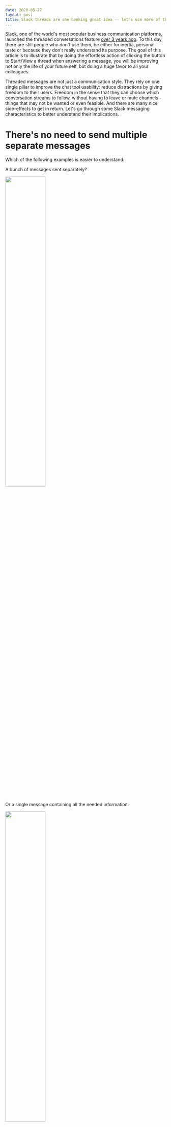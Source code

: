 ```yaml
---
date: 2020-05-27
layout: post
title: Slack threads are one honking great idea -- let's use more of those!
...
```


<style>
img {
  height: 50%;
  width: 50%;
  margin-left: 0;
}
</style>


[Slack][slack], one of the world's most popular business communication platforms, launched the threaded conversations feature [over 3 years ago][launch]. To this day, there are still people who don't use them, be either for inertia, personal taste or because they don't really understand its purpose. The goal of this article is to illustrate that by doing the effortless action of clicking the button to Start/View a thread when answering a message, you will be improving not only the life of your future self, but doing a huge favor to all your colleagues.

Threaded messages are not just a communication style. They rely on one single pillar to improve the chat tool usability: reduce distractions by giving freedom to their users. Freedom in the sense that they can choose which conversation streams to follow, without having to leave or mute channels - things that may not be wanted or even feasible. And there are many nice side-effects to get in return. Let's go through some Slack messaging characteristics to better understand their implications.

# There's no need to send multiple separate messages

Which of the following examples is easier to understand:

A bunch of messages sent separately?

![][multi]

Or a single message containing all the needed information:

![][single]

It's important to notice that the second example directly benefits the usage of threads. The messages that originated it are not scattered around. Also, if you need to append more information, the message may be edited (depending on the Workspace settings). That's not just aesthetically pleasing, the main issue is that...

# Every message sent to a channel is a potential disruption

A channel message may not result in a notification sent to your cellphone or desktop browser, but there are a couple implications. First, there's the "unread messages" icon, where the tab favicon turns white. This icon per se can catch someone else's attention, making them check whether there's something needing their attention or not. Second, there's the problem that everybody will have to catch up with all channel messages when they return after being away from chat. By using threads, the number of channel messages is reduced, making it easier for people to skim through the unread ones, choosing what they need to follow.

# Be careful when using the "also send to #channel" option

There's an option to also send the message to channel when replying to a thread. It should be used with care, for the reasons mentioned above: it will generate a channel message that comes with all its implications. It's fine to use it, for instance, when sending a reminder to a thread that was started a while ago and needs attention from people that might have not seen it. Selecting this option just to "make a point", showing what are you are answering to people that might not be interested in the thread may sound condescending and should be avoided.

# A thread is a group of related messages

The main goal of using threads - grouping related messages - facilitates a few use cases. A thread can be, for instance, a support request from another team. After the issue is solved, one can tag it with a check mark emoji indicating that it was concluded.

![][done]

This can either help someone else taking the shift to understand if any action is needed or an interested third-party to figure if the problem was properly answered/addressed without going through all the messages. Without a thread it's hard - impossible in high-traffic channels - to even figure where the conversation ended.

# Threads improve message history significantly

Another situation greatly improved by threads is when going through the message history, which is specially useful in the paid - and unlimited - Slack version. Either by using the search or going through a link, when finding the relevant thread all the information is in there: the parent message containing the whole context, all the discussion properly indicating where it started and where it ended. The true value of that can be easily seen, for instance, when a link to discussion is attached to a ticket in the issue tracker and accessed months later.

# Closing thoughts

Threads were invented with a noble goal: to make text-based communication more efficient. Even if it might be tempting to take a shortcut and start typing a response when you see a message in a channel, remember that clicking on the Start/View thread button is a small step for you, but a giant leap for whole chatting experience. By doing that the life quality of everyone that might be involved a Slack conversation, either in that exact point in time or in a long time in the future, will be greatly improved.


[done]: /images/2020/slack-done.png
[launch]: https://techcrunch.com/2017/01/18/slack-launches-threaded-messaging-to-take-conversations-off-to-the-side/
[multi]: /images/2020/slack-multi.png
[single]: /images/2020/slack-single.png
[slack]: https://slack.com/
